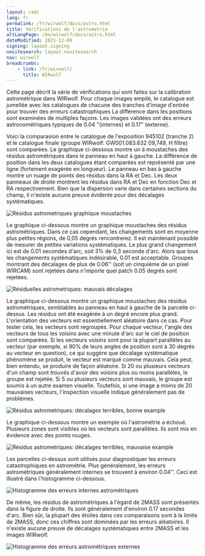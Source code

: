 ```yaml
---
layout: cadc
lang: fr
permalink: /fr/wirwolf/docs/astro.html
title: Vérifications de l'astrometrie
altLangPage: /en/wirwolf/docs/astro.html
dateModified: 2021-12-09
signing: layout.signing
nositesearch: layout.nositesearch
nav: wirwolf
breadcrumbs:
    - link: /fr/wirwolf/
      title: WIRwolf
---
```

<p>
    Cette page d&eacute;crit la s&eacute;rie de v&eacute;rifications qui sont faites sur la
    calibration astrom&eacute;trique dans WIRwolf. Pour chaque images
    empil&eacute;, le catalogue est jumell&eacute;e avec les catalogues de
    chacune des tranches d'image d'entr&eacute;e pour trouver des erreurs
    catastrophiques La diff&eacute;rence dans les positions sont examin&eacute;es de
    multiples fa&ccedil;ons. Les images valid&eacute;es ont des erreurs
    astronom&eacute;triques typiques de 0.04 "(internes) et 0.17" (externe).
</p>
<p>
    Voici la comparasion entre le catalogue de l'exposition 945102
    (tranche 2) et le catalogue finale (groupe WIRwolf: GW001.083.632
    09,749, H filtre) sont compar&eacute;es. Le graphique ci-dessous montre
    un &agrave; moustaches des r&eacute;sidus astrom&eacute;triques dans le panneau en haut
    &agrave; gauche. La diff&eacute;rence de position dans les deux catalogues &eacute;tant
    compar&eacute;es est repr&eacute;sent&eacute; par une ligne (fortement exag&eacute;r&eacute;e en
    longueur). Le panneau en bas &agrave; gauche montre un nuage de points
    des r&eacute;sidus dans la RA et Dec. Les deux panneaux de droite
    montrent les r&eacute;sidus dans RA et Dec en fonction Dec et RA
    respectivement. Bien que la dispersion varie dans certaines
    sections du champ, il n'existe aucune preuve &eacute;vidente pour des
    d&eacute;calages syst&eacute;matiques.
</p>
<img src="/static/images/wirwolf/GW001.083.632+09.749.H.945102pf02.whi.ast.gif" alt="R&eacute;sidus astrometriques graphique moustaches"/>
<p>
    Le graphique ci-dessous montre un graphique moustaches des r&eacute;sidus
    astrom&eacute;triques. Dans ce cas cependant, les changements sont en moyenne
    plus petites r&eacute;gions, de 0,05 degr&eacute;s rencontrerez. Il est maintenant
    possible de mesurer de petites variations syst&eacute;matiques. Le plus grand
    changement ici est de 0.01 secondes d'arc, soit 3% de 0,3 seconde
    d'arc. Alors que tous les changements syst&eacute;matiques ind&eacute;sirable, 0.01
    est acceptable. Groupes montrant des d&eacute;calages de plus de 0.06'' (soit
    un cinqui&egrave;me de un pixel WIRCAM) sont rejet&eacute;es dans n'importe quel
    patch 0.05 degr&eacute;s sont rejet&eacute;es.
</p>
<img src="/static/images/wirwolf/GW001.083.632+09.749.H.945102pf02.bad.ast.gif" alt="R&eacute;siduelles astrometriques: mauvais d&eacute;calages"/>
<p>
    Le graphique ci-dessous montre un graphique moustaches des r&eacute;sidus
    astrom&eacute;triques, semblables au panneau en haut &agrave; gauche de la parcelle
    ci-dessus. Les r&eacute;sidus ont &eacute;t&eacute; exag&eacute;r&eacute;e &agrave; un degr&eacute; encore plus
    grand. L'orientation des vecteurs est essentiellement al&eacute;atoire dans
    ce cas. Pour tester cela, les vecteurs sont regroup&eacute;s. Pour chaque
    vecteur, l'angle des vecteurs de tous les voisins avec une minute
    d'arc sur le ciel de position sont compar&eacute;es. Si les vecteurs voisins
    sont pour la plupart parall&egrave;les au vecteur (par exemple, si 90% de
    leurs angles de position sont &agrave; 30 degr&eacute;s au vecteur en question), ce
    qui sugg&egrave;re que d&eacute;calage syst&eacute;matique ph&eacute;nom&egrave;ne se produit, le vecteur
    est marqu&eacute; comme mauvais. Cela peut, bien entendu, se produire de
    fa&ccedil;on al&eacute;atoire. Si 20 ou plusieurs vecteurs d'un champ sont trouv&eacute;s
    d'avoir des voisins plus ou moins parall&egrave;les, le groupe est
    rejet&eacute;e. Si 5 ou plusieurs vecteurs sont mauvais, le groupe est soumis
    &agrave; un autre examen visuelle. Toutefois, si une image a moins de 20
    mauvaises vecteurs, l'inspection visuelle indique g&eacute;n&eacute;ralement pas de
    probl&egrave;mes.
</p>
<img src="/static/images/wirwolf/GW001.083.632+09.749.H.945102pf02.ter.ast.gif" alt="R&eacute;sidus astrometriques: d&eacute;calages terribles, bonne example"/>
<p>
    Le graphique ci-dessous montre un exemple o&ugrave; l'astrom&eacute;trie a
    &eacute;chou&eacute;. Plusieurs zones sont visibles o&ugrave; les vecteurs sont
    parall&egrave;les. Ils sont mis en &eacute;vidence avec des points rouges.
</p>
<img src="/static/images/wirwolf/GW001.035.164+50.688.J.1101035pf01.ter.ast.gif" alt="R&eacute;sidus astrometriques: d&eacute;calages terribles, mauvaise example"/>
<p>
    Les parcelles ci-dessus sont utilis&eacute;s pour diagnostiquer les
    erreurs catastrophiques en astrom&eacute;trie. Plus g&eacute;n&eacute;ralement, les
    erreurs astrom&eacute;triques g&eacute;n&eacute;ralement internes se trouvent &agrave; environ
    0.04''. Ceci est illustr&eacute; dans l'histogramme ci-dessous.
</p>
<img src="/static/images/wirwolf/wirastintpf.gif" alt="Histogramme des erreurs internes astrom&eacute;triques"/>
<p>
    De m&ecirc;me, les r&eacute;sidus de astrom&eacute;triques &agrave; l'&eacute;gard de 2MASS sont
    pr&eacute;sent&eacute;s dans la figure de droite. Ils sont g&eacute;n&eacute;ralement
    d'environ 0.17 secondes d'arc. Bien s&ucirc;r, la plupart des &eacute;toiles
    dans ces comparaisons sont &agrave; la limite de 2MASS, donc ces chiffres
    sont domin&eacute;es par les erreurs al&eacute;atoires. Il n'existe aucune
    preuve de d&eacute;calages syst&eacute;matiques entre 2MASS et les images WIRwolf.
</p>
<img src="/static/images/wirwolf/wirast2mass.gif" alt="Histogramme des erreurs astrom&eacute;triques externes"/>
